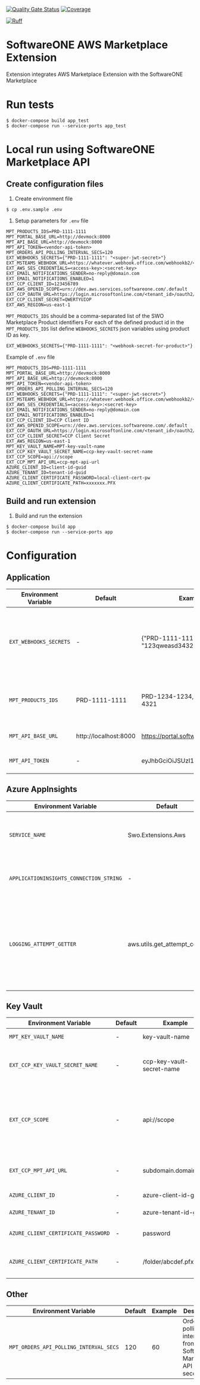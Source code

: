 [![Quality Gate Status](https://sonarcloud.io/api/project_badges/measure?project=softwareone-platform_swo-aws-extension&metric=alert_status)](https://sonarcloud.io/summary/new_code?id=softwareone-platform_swo-aws-extension) [![Coverage](https://sonarcloud.io/api/project_badges/measure?project=softwareone-platform_swo-extension&metric=coverage)](https://sonarcloud.io/summary/new_code?id=softwareone-platform_swo-aws-extension)

[![Ruff](https://img.shields.io/endpoint?url=https://raw.githubusercontent.com/astral-sh/ruff/main/assets/badge/v2.json)](https://github.com/astral-sh/ruff)

# SoftwareONE AWS Marketplace Extension
Extension integrates AWS Marketplace Extension with the SoftwareONE Marketplace

# Run tests
```
$ docker-compose build app_test
$ docker-compose run --service-ports app_test
```

# Local run using SoftwareONE Marketplace API

## Create configuration files

1. Create environment file
```
$ cp .env.sample .env
```

1. Setup parameters for `.env` file
```
MPT_PRODUCTS_IDS=PRD-1111-1111
MPT_PORTAL_BASE_URL=http://devmock:8000
MPT_API_BASE_URL=http://devmock:8000
MPT_API_TOKEN=<vendor-api-token>
MPT_ORDERS_API_POLLING_INTERVAL_SECS=120
EXT_WEBHOOKS_SECRETS={"PRD-1111-1111": "<super-jwt-secret>"}
EXT_MSTEAMS_WEBHOOK_URL=https://whatever.webhook.office.com/webhookb2/<...>
EXT_AWS_SES_CREDENTIALS=<access-key>:<secret-key>
EXT_EMAIL_NOTIFICATIONS_SENDER=no-reply@domain.com
EXT_EMAIL_NOTIFICATIONS_ENABLED=1
EXT_CCP_CLIENT_ID=123456789
EXT_AWS_OPENID_SCOPE=urn://dev.aws.services.softwareone.com/.default
EXT_CCP_OAUTH_URL=https://login.microsoftonline.com/<tenant_id>/oauth2/v2.0/token
EXT_CCP_CLIENT_SECRET=QWERTYUIOP
EXT_AWS_REGION=us-east-1
```

`MPT_PRODUCTS_IDS` should be a comma-separated list of the SWO Marketplace Product identifiers
For each of the defined product id in the `MPT_PRODUCTS_IDS` list define `WEBHOOKS_SECRETS` json variables using product ID as key.

```
EXT_WEBHOOKS_SECRETS={"PRD-1111-1111": "<webhook-secret-for-product>"}
```

Example of `.env` file
```
MPT_PRODUCTS_IDS=PRD-1111-1111
MPT_PORTAL_BASE_URL=http://devmock:8000
MPT_API_BASE_URL=http://devmock:8000
MPT_API_TOKEN=<vendor-api-token>
MPT_ORDERS_API_POLLING_INTERVAL_SECS=120
EXT_WEBHOOKS_SECRETS={"PRD-1111-1111": "<super-jwt-secret>"}
EXT_MSTEAMS_WEBHOOK_URL=https://whatever.webhook.office.com/webhookb2/<...>
EXT_AWS_SES_CREDENTIALS=<access-key>:<secret-key>
EXT_EMAIL_NOTIFICATIONS_SENDER=no-reply@domain.com
EXT_EMAIL_NOTIFICATIONS_ENABLED=1
EXT_CCP_CLIENT_ID=CCP Client ID
EXT_AWS_OPENID_SCOPE=urn://dev.aws.services.softwareone.com/.default
EXT_CCP_OAUTH_URL=https://login.microsoftonline.com/<tenant_id>/oauth2/v2.0/token
EXT_CCP_CLIENT_SECRET=CCP Client Secret
EXT_AWS_REGION=us-east-1
MPT_KEY_VAULT_NAME=MPT-key-vault-name
EXT_CCP_KEY_VAULT_SECRET_NAME=ccp-key-vault-secret-name
EXT_CCP_SCOPE=api://scope
EXT_CCP_MPT_API_URL=ccp-mpt-api-url
AZURE_CLIENT_ID=client-id-guid
AZURE_TENANT_ID=tenant-id-guid
AZURE_CLIENT_CERTIFICATE_PASSWORD=local-client-cert-pw
AZURE_CLIENT_CERTIFICATE_PATH=xxxxxxx.PFX
```


## Build and run extension

1. Build and run the extension
```
$ docker-compose build app
$ docker-compose run --service-ports app
```

# Configuration

## Application
| Environment Variable            | Default               | Example                               | Description                                                                               |
|---------------------------------|-----------------------|---------------------------------------|-------------------------------------------------------------------------------------------|
| `EXT_WEBHOOKS_SECRETS`          | -                     | {"PRD-1111-1111": "123qweasd3432234"} | Webhook secret of the Draft validation Webhook in SoftwareONE Marketplace for the product |
| `MPT_PRODUCTS_IDS`              | PRD-1111-1111         | PRD-1234-1234,PRD-4321-4321           | Comma-separated list of SoftwareONE Marketplace Product ID                                |
| `MPT_API_BASE_URL`              | http://localhost:8000 | https://portal.softwareone.com/mpt    | SoftwareONE Marketplace API URL                                                           |
| `MPT_API_TOKEN`                 | -                     | eyJhbGciOiJSUzI1N...                  | SoftwareONE Marketplace API Token                                                         |
    
    

## Azure AppInsights
| Environment Variable                    | Default                     | Example                                                                                                                                                                                             | Description                                                                                                   |
|-----------------------------------------|-----------------------------|-----------------------------------------------------------------------------------------------------------------------------------------------------------------------------------------------------|---------------------------------------------------------------------------------------------------------------|
| `SERVICE_NAME`                          | Swo.Extensions.Aws          | Swo.Extensions.Aws                                                                                                                                                                                  | Service name that is visible in the AppInsights logs                                                          |
| `APPLICATIONINSIGHTS_CONNECTION_STRING` | -                           | InstrumentationKey=cf280af3-b686-40fd-8183-ec87468c12ba;IngestionEndpoint=https://westeurope-1.in.applicationinsights.azure.com/;LiveEndpoint=https://westeurope.livediagnostics.monitor.azure.com/ | Azure Application Insights connection string                                                                  |
| `LOGGING_ATTEMPT_GETTER`                | aws.utils.get_attempt_count | aws.utils.get_attempt_count                                                                                                                                                                         | Path to python function that retrieves order processing attempt to put it into the Azure Application Insights |

## Key Vault
| Environment Variable                   | Default | Example | Description                                                          |
|----------------------------------------|---------|---------|----------------------------------------------------------------------|
| `MPT_KEY_VAULT_NAME` | -     | key-vault-name      | Azure Key Vault name |
| `EXT_CCP_KEY_VAULT_SECRET_NAME` | -     | ccp-key-vault-secret-name      | Azure Key Vault secret name where CCP token is stored |
| `EXT_CCP_SCOPE` | -     | api://scope      | Scope for CCP token authentication API request for authorization to retrieve token from CCP |
| `EXT_CCP_MPT_API_URL` | -     | subdomain.domain.abc      | Url domain used to retrieve token for CCP |
| `AZURE_CLIENT_ID` | -     | azure-client-id-guid      | Client ID for key vault |
| `AZURE_TENANT_ID` | -     | azure-tenant-id-guid    | Tenant ID for key vault |
| `AZURE_CLIENT_CERTIFICATE_PASSWORD` | -     | password      | Password for azure client certificate |
| `AZURE_CLIENT_CERTIFICATE_PATH` | -     | /folder/abcdef.pfx      | Path and file path to azure client certificate |

## Other
| Environment Variable                   | Default | Example | Description                                                          |
|----------------------------------------|---------|---------|----------------------------------------------------------------------|
| `MPT_ORDERS_API_POLLING_INTERVAL_SECS` | 120     | 60      | Orders polling interval from the Software Marketplace API in seconds |
